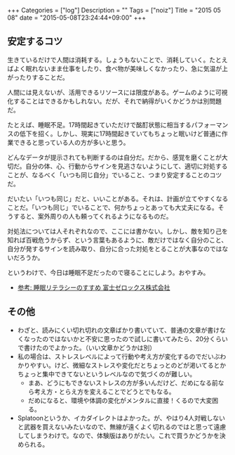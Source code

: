 +++
Categories = ["log"]
Description = ""
Tags = ["noiz"]
Title = "2015 05 08"
date = "2015-05-08T23:24:44+09:00"
+++

## 安定するコツ
生きているだけで人間は消耗する。しょうもないことで、消耗していく。たとえばよく眠れないまま仕事をしたり、食べ物が美味しくなかったり、急に気温が上がったりすることだ。

人間には見えないが、活用できるリソースには限度がある。ゲームのように可視化することはできるかもしれない。だが、それで納得がいくかどうかは別問題だ。

たとえば、睡眠不足。17時間起きていただけで酩酊状態に相当するパフォーマンスの低下を招く。しかし、現実に17時間起きていてもちょっと眠いけど普通に作業できると思っている人の方が多いと思う。

どんなデータが提示されても判断するのは自分だ。だから、感覚を磨くことが大切だ。自分の体、心、行動からサインを見逃さないようにして、適切に対処することが、なるべく「いつも同じ自分」でいること、つまり安定することのコツだ。

だいたい「いつも同じ」だと、いいことがある。それは、計画が立てやすくなることだ。「いつも同じ」でいることで、何かちょっとあっても大丈夫になる。そうすると、案外周りの人も頼ってくれるようになるものだ。

対処法については人それぞれなので、ここには書かない。しかし、敵を知り己を知れば百戦危うからず、という言葉もあるように、敵だけではなく自分のこと、自分が発するサインを読み取り、自分に合った対処をとることが大事なのではないだろうか。

というわけで、今日は睡眠不足だったので寝ることにしよう。おやすみ。

* [参考: 睡眠リテラシーのすすめ 富士ゼロックス株式会社](http://www.fujixerox.co.jp/support/xdirect/mental_health/mh_1010.html)

## その他
* わざと、読みにくい切れ切れの文章ばかり書いていて、普通の文章が書けなくなったのではないかと不安に思ったので試しに書いてみたら、20分くらいで書けたのでよかった。（いい文章かどうかは別）
* 私の場合は、ストレスレベルによって行動や考え方が変化するのでだいぶわかりやすい。けど、微細なストレスや変化だとちょっとのどが渇いてるとかちょっと集中できてないというレベルなので気づくのが難しい。
	* まあ、どうにもできないストレスの方が多いんだけど、だめになる前なら考え方・とらえ方を変えることでどうとでもなる。
	* だめになると、環境や体調の変化がメンタルに直接！くるので大変困る。
* Splatoonというか、イカダイレクトはよかった。が、やはり4人対戦しないと武器を買えないみたいなので、無線が遠くよく切れるのではと思って遠慮してしまうわけで。なので、体験版はありがたい。これで買うかどうかを決められる。